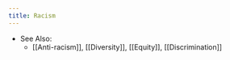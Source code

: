 ```yaml
---
title: Racism
---
```


- See Also:
	 - [[Anti-racism]], [[Diversity]], [[Equity]], [[Discrimination]]
